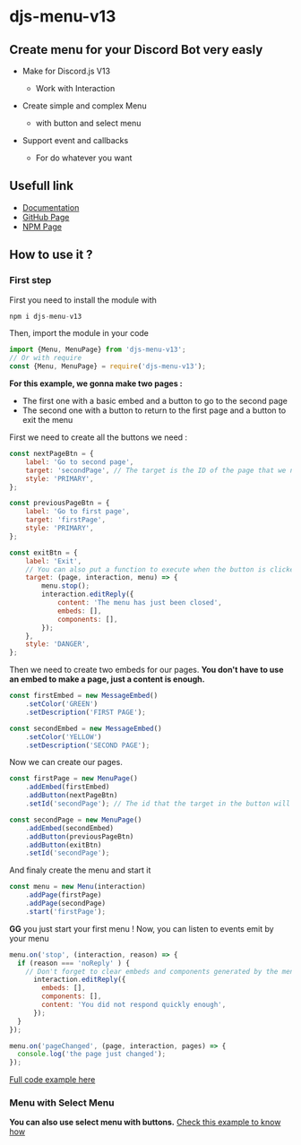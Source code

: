 # djs-menu-v13

## Create menu for your Discord Bot very easly

- Make for Discord.js V13
  - Work with Interaction

- Create simple and complex Menu
  - with button and select menu

- Support event and callbacks
  - For do whatever you want

## Usefull link

- [Documentation](https://shizey.github.io/djs-menu-v13/)
- [GitHub Page](https://github.com/Shizey/djs-menu-v13)
- [NPM Page](https://www.npmjs.com/package/djs-menu-v13)

## How to use it ?

### First step

First you need to install the module with

```js
npm i djs-menu-v13
```

Then, import the module in your code

```js
import {Menu, MenuPage} from 'djs-menu-v13';
// Or with require
const {Menu, MenuPage} = require('djs-menu-v13');
```

**For this example, we gonna make two pages :**

- The first one with a basic embed and a button to go to the second page
- The second one with a button to return to the first page and a button to exit the menu

First we need to create all the buttons we need :

```js
const nextPageBtn = {
    label: 'Go to second page',
    target: 'secondPage', // The target is the ID of the page that we need to display when this button is clicked
    style: 'PRIMARY',
};

const previousPageBtn = {
    label: 'Go to first page',
    target: 'firstPage',
    style: 'PRIMARY',
};

const exitBtn = {
    label: 'Exit',
    // You can also put a function to execute when the button is clicked
    target: (page, interaction, menu) => {
        menu.stop();
        interaction.editReply({
            content: 'The menu has just been closed',
            embeds: [],
            components: [],
        });
    },
    style: 'DANGER',
};
```

Then we need to create two embeds for our pages.
**You don't have to use an embed to make a page, just a content is enough.**

```js
const firstEmbed = new MessageEmbed()
    .setColor('GREEN')
    .setDescription('FIRST PAGE');

const secondEmbed = new MessageEmbed()
    .setColor('YELLOW')
    .setDescription('SECOND PAGE'); 
```

Now we can create our pages.

```js
const firstPage = new MenuPage()
    .addEmbed(firstEmbed)
    .addButton(nextPageBtn)
    .setId('secondPage'); // The id that the target in the button will use

const secondPage = new MenuPage()
    .addEmbed(secondEmbed)
    .addButton(previousPageBtn)
    .addButton(exitBtn)
    .setId('secondPage');
```

And finaly create the menu and start it

```js
const menu = new Menu(interaction)
    .addPage(firstPage)
    .addPage(secondPage)
    .start('firstPage');
```

**GG** you just start your first menu !
Now, you can listen to events emit by your menu

```js
menu.on('stop', (interaction, reason) => {
  if (reason === 'noReply' ) {
    // Don't forget to clear embeds and components generated by the menu
      interaction.editReply({
        embeds: [], 
        components: [],
        content: 'You did not respond quickly enough',
      });
  }
});

menu.on('pageChanged', (page, interaction, pages) => {
  console.log('the page just changed');
});
```

[Full code example here](https://github.com/Shizey/djs-menu-v13/blob/main/examples/firstStep.js)

### Menu with Select Menu

**You can also use select menu with buttons.**
[Check this example to know how](https://github.com/Shizey/djs-menu-v13/blob/main/examples/selectMenu.js)
